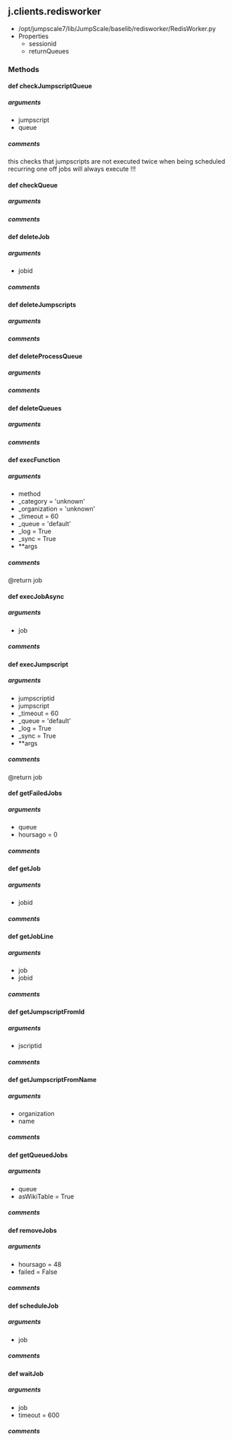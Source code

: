 ## j.clients.redisworker

- /opt/jumpscale7/lib/JumpScale/baselib/redisworker/RedisWorker.py
- Properties
    - sessionid
    - returnQueues

### Methods

    

#### def checkJumpscriptQueue 
##### arguments

- jumpscript
- queue

##### comments

this checks that jumpscripts are not executed twice when being scheduled recurring
one off jobs will always execute !!!

#### def checkQueue 
##### arguments

##### comments

#### def deleteJob 
##### arguments

- jobid

##### comments

#### def deleteJumpscripts 
##### arguments

##### comments

#### def deleteProcessQueue 
##### arguments

##### comments

#### def deleteQueues 
##### arguments

##### comments

#### def execFunction 
##### arguments

- method
- _category = 'unknown'
- _organization = 'unknown'
- _timeout = 60
- _queue = 'default'
- _log = True
- _sync = True
- **args

##### comments

@return job

#### def execJobAsync 
##### arguments

- job

##### comments

#### def execJumpscript 
##### arguments

- jumpscriptid
- jumpscript
- _timeout = 60
- _queue = 'default'
- _log = True
- _sync = True
- **args

##### comments

@return job

#### def getFailedJobs 
##### arguments

- queue
- hoursago = 0

##### comments

#### def getJob 
##### arguments

- jobid

##### comments

#### def getJobLine 
##### arguments

- job
- jobid

##### comments

#### def getJumpscriptFromId 
##### arguments

- jscriptid

##### comments

#### def getJumpscriptFromName 
##### arguments

- organization
- name

##### comments

#### def getQueuedJobs 
##### arguments

- queue
- asWikiTable = True

##### comments

#### def removeJobs 
##### arguments

- hoursago = 48
- failed = False

##### comments

#### def scheduleJob 
##### arguments

- job

##### comments

#### def waitJob 
##### arguments

- job
- timeout = 600

##### comments

